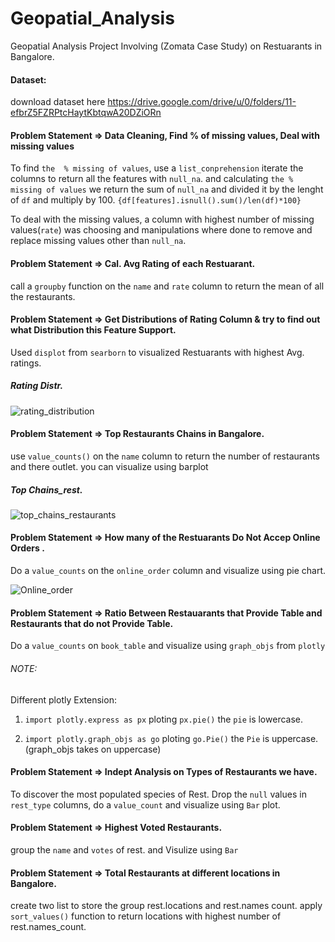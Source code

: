# Geopatial_Analysis
Geopatial Analysis Project Involving (Zomata Case Study) on Restuarants in Bangalore.

#### Dataset:
download dataset here https://drive.google.com/drive/u/0/folders/11-efbrZ5FZRPtcHaytKbtqwA20DZiORn 

#### Problem Statement => Data Cleaning, Find % of missing values, Deal with missing values

To find `the  % missing of values`, use a `list_conprehension` iterate the columns to return all the features with `null_na`. and calculating `the % missing of values` we return the sum of `null_na` and divided it by the lenght of `df` and multiply by 100. `{df[features].isnull().sum()/len(df)*100}` 

To deal with the missing values, a column with highest number of  missing values(`rate`) was choosing and manipulations where done to remove and replace missing values other than `null_na`. 

#### Problem Statement => Cal. Avg Rating of each Restuarant.

call a `groupby` function on the `name` and `rate` column to return the mean of  all the restaurants.

#### Problem Statement =>  Get Distributions of Rating Column & try to find out what Distribution this Feature Support.

Used `displot` from `searborn` to visualized Restuarants with highest Avg. ratings.

##### Rating Distr.
![rating_distribution](https://user-images.githubusercontent.com/42388234/159532175-54b2e7fa-eacf-4553-a878-0bb868543b9f.png)

#### Problem Statement =>  Top Restaurants Chains in Bangalore. 

use `value_counts()` on the `name` column to return the number of restaurants and there outlet. you can visualize using barplot 

##### Top Chains_rest.
![top_chains_restaurants](https://user-images.githubusercontent.com/42388234/159532476-9b5b4298-a19a-4c0f-adfe-52d0aaf120d3.png)


#### Problem Statement =>  How many of the Restuarants Do Not  Accep Online Orders . 
Do a `value_counts` on the `online_order` column  and visualize using pie chart.

![Online_order](https://user-images.githubusercontent.com/42388234/159532897-178495e6-ed06-4319-a750-bfb9fbaa3a7c.png)


####  Problem Statement =>   Ratio Between Restauarants that Provide Table and Restaurants that do not Provide Table.

Do a `value_counts` on `book_table` and visualize using `graph_objs` from `plotly`

###### NOTE:

Different plotly Extension: 

1. `import plotly.express as px` ploting `px.pie()` the `pie` is lowercase.

2.  `import plotly.graph_objs as go` ploting `go.Pie()` the `Pie` is uppercase. (graph_objs takes on uppercase)


####  Problem Statement =>  Indept  Analysis on Types of Restaurants we have.

To discover the most populated species of Rest. Drop the `null` values in `rest_type` columns, do a `value_count` and visualize using `Bar` plot. 

#### Problem Statement => Highest Voted Restaurants.

group the `name` and `votes` of rest. and Visulize using `Bar`


#### Problem Statement => Total Restaurants at different locations in Bangalore.

create two list to store the group rest.locations and rest.names count. apply `sort_values()` function to return locations with highest number of rest.names_count.  










